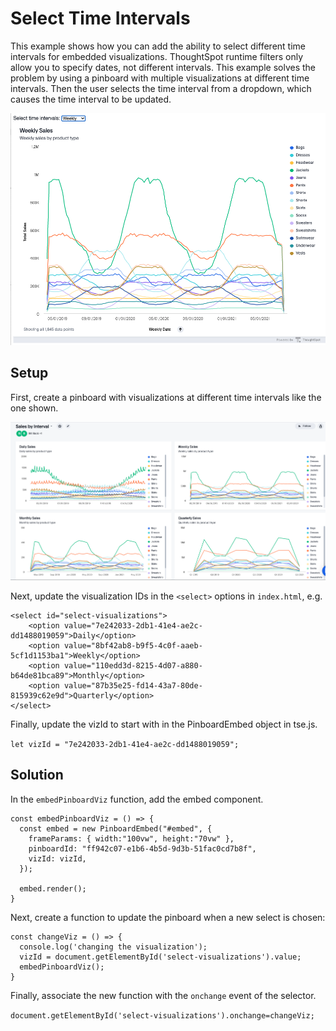 # Select Time Intervals

This example shows how you can add the ability to select different time intervals for embedded visualizations.  ThoughtSpot runtime filters only allow you to specify dates, not different intervals.  This example solves the problem by using a pinboard with multiple visualizations at different time intervals.  Then the user selects the time interval from a dropdown, which causes the time interval to be updated.

![Weekly view of sales](weekly-view.png)

## Setup

First, create a pinboard with visualizations at different time intervals like the one shown.

![Pinboard with visualizations](./pinboard.png)

Next, update the visualization IDs in the `<select>` options in `index.html`, e.g.

~~~
<select id="select-visualizations">
    <option value="7e242033-2db1-41e4-ae2c-dd1488019059">Daily</option>
    <option value="8bf42ab8-b9f5-4c0f-aaeb-5cf1d1153ba1">Weekly</option>
    <option value="110edd3d-8215-4d07-a880-b64de81bca89">Monthly</option>
    <option value="87b35e25-fd14-43a7-80de-815939c62e9d">Quarterly</option>
</select>
~~~

Finally, update the vizId to start with in the PinboardEmbed object in tse.js.

`let vizId = "7e242033-2db1-41e4-ae2c-dd1488019059";`

## Solution

In the `embedPinboardViz` function, add the embed component.

~~~
const embedPinboardViz = () => {
  const embed = new PinboardEmbed("#embed", {
    frameParams: { width:"100vw", height:"70vw" },
    pinboardId: "ff942c07-e1b6-4b5d-9d3b-51fac0cd7b8f",
    vizId: vizId,
  });

  embed.render();
}
~~~

Next, create a function to update the pinboard when a new select is chosen:
~~~
const changeViz = () => {
  console.log('changing the visualization');
  vizId = document.getElementById('select-visualizations').value;
  embedPinboardViz();
}
~~~

Finally, associate the new function with the `onchange` event of the selector.

`document.getElementById('select-visualizations').onchange=changeViz;`
